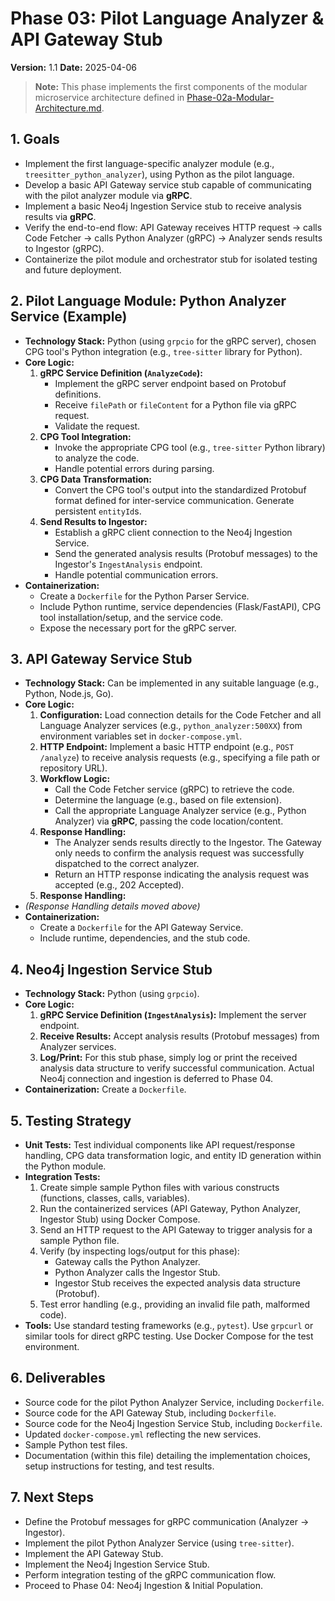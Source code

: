 # Phase 03: Pilot Language Analyzer & API Gateway Stub

**Version:** 1.1
**Date:** 2025-04-06

> **Note:** This phase implements the first components of the modular microservice architecture defined in [Phase-02a-Modular-Architecture.md](./Phase-02a-Modular-Architecture.md).

## 1. Goals

*   Implement the first language-specific analyzer module (e.g., `treesitter_python_analyzer`), using Python as the pilot language.
*   Develop a basic API Gateway service stub capable of communicating with the pilot analyzer module via **gRPC**.
*   Implement a basic Neo4j Ingestion Service stub to receive analysis results via **gRPC**.
*   Verify the end-to-end flow: API Gateway receives HTTP request -> calls Code Fetcher -> calls Python Analyzer (gRPC) -> Analyzer sends results to Ingestor (gRPC).
*   Containerize the pilot module and orchestrator stub for isolated testing and future deployment.

## 2. Pilot Language Module: Python Analyzer Service (Example)

*   **Technology Stack:** Python (using `grpcio` for the gRPC server), chosen CPG tool's Python integration (e.g., `tree-sitter` library for Python).
*   **Core Logic:**
    1.  **gRPC Service Definition (`AnalyzeCode`):**
        *   Implement the gRPC server endpoint based on Protobuf definitions.
        *   Receive `filePath` or `fileContent` for a Python file via gRPC request.
        *   Validate the request.
    2.  **CPG Tool Integration:**
        *   Invoke the appropriate CPG tool (e.g., `tree-sitter` Python library) to analyze the code.
        *   Handle potential errors during parsing.
    3.  **CPG Data Transformation:**
        *   Convert the CPG tool's output into the standardized Protobuf format defined for inter-service communication. Generate persistent `entityId`s.
    4.  **Send Results to Ingestor:**
        *   Establish a gRPC client connection to the Neo4j Ingestion Service.
        *   Send the generated analysis results (Protobuf messages) to the Ingestor's `IngestAnalysis` endpoint.
        *   Handle potential communication errors.
*   **Containerization:**
    *   Create a `Dockerfile` for the Python Parser Service.
    *   Include Python runtime, service dependencies (Flask/FastAPI), CPG tool installation/setup, and the service code.
    *   Expose the necessary port for the gRPC server.

## 3. API Gateway Service Stub

*   **Technology Stack:** Can be implemented in any suitable language (e.g., Python, Node.js, Go).
*   **Core Logic:**
    1.  **Configuration:** Load connection details for the Code Fetcher and all Language Analyzer services (e.g., `python_analyzer:500XX`) from environment variables set in `docker-compose.yml`.
    2.  **HTTP Endpoint:** Implement a basic HTTP endpoint (e.g., `POST /analyze`) to receive analysis requests (e.g., specifying a file path or repository URL).
    3.  **Workflow Logic:**
        *   Call the Code Fetcher service (gRPC) to retrieve the code.
        *   Determine the language (e.g., based on file extension).
        *   Call the appropriate Language Analyzer service (e.g., Python Analyzer) via **gRPC**, passing the code location/content.
    4.  **Response Handling:**
        *   The Analyzer sends results directly to the Ingestor. The Gateway only needs to confirm the analysis request was successfully dispatched to the correct analyzer.
        *   Return an HTTP response indicating the analysis request was accepted (e.g., 202 Accepted).
    4.  **Response Handling:**
*   *(Response Handling details moved above)*
*   **Containerization:**
    *   Create a `Dockerfile` for the API Gateway Service.
    *   Include runtime, dependencies, and the stub code.

## 4. Neo4j Ingestion Service Stub

*   **Technology Stack:** Python (using `grpcio`).
*   **Core Logic:**
    1.  **gRPC Service Definition (`IngestAnalysis`):** Implement the server endpoint.
    2.  **Receive Results:** Accept analysis results (Protobuf messages) from Analyzer services.
    3.  **Log/Print:** For this stub phase, simply log or print the received analysis data structure to verify successful communication. Actual Neo4j connection and ingestion is deferred to Phase 04.
*   **Containerization:** Create a `Dockerfile`.

## 5. Testing Strategy

*   **Unit Tests:** Test individual components like API request/response handling, CPG data transformation logic, and entity ID generation within the Python module.
*   **Integration Tests:**
    1.  Create simple sample Python files with various constructs (functions, classes, calls, variables).
    2.  Run the containerized services (API Gateway, Python Analyzer, Ingestor Stub) using Docker Compose.
    3.  Send an HTTP request to the API Gateway to trigger analysis for a sample Python file.
    4.  Verify (by inspecting logs/output for this phase):
        *   Gateway calls the Python Analyzer.
        *   Python Analyzer calls the Ingestor Stub.
        *   Ingestor Stub receives the expected analysis data structure (Protobuf).
    5.  Test error handling (e.g., providing an invalid file path, malformed code).
*   **Tools:** Use standard testing frameworks (e.g., `pytest`). Use `grpcurl` or similar tools for direct gRPC testing. Use Docker Compose for the test environment.

## 6. Deliverables

*   Source code for the pilot Python Analyzer Service, including `Dockerfile`.
*   Source code for the API Gateway Stub, including `Dockerfile`.
*   Source code for the Neo4j Ingestion Service Stub, including `Dockerfile`.
*   Updated `docker-compose.yml` reflecting the new services.
*   Sample Python test files.
*   Documentation (within this file) detailing the implementation choices, setup instructions for testing, and test results.

## 7. Next Steps

*   Define the Protobuf messages for gRPC communication (Analyzer -> Ingestor).
*   Implement the pilot Python Analyzer Service (using `tree-sitter`).
*   Implement the API Gateway Stub.
*   Implement the Neo4j Ingestion Service Stub.
*   Perform integration testing of the gRPC communication flow.
*   Proceed to Phase 04: Neo4j Ingestion & Initial Population.